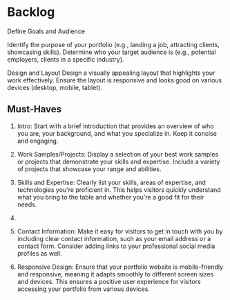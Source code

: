 # Backlog

Define Goals and Audience

Identify the purpose of your portfolio (e.g., landing a job, attracting clients,
showcasing skills). Determine who your target audience is (e.g., potential
employers, clients in a specific industry).

Design and Layout Design a visually appealing layout that highlights your work
effectively. Ensure the layout is responsive and looks good on various devices
(desktop, mobile, tablet).

## Must-Haves

1. Intro: Start with a brief introduction that provides an overview of who you
   are, your background, and what you specialize in. Keep it concise and
   engaging.

2. Work Samples/Projects: Display a selection of your best work samples or
   projects that demonstrate your skills and expertise. Include a variety of
   projects that showcase your range and abilities.

3. Skills and Expertise: Clearly list your skills, areas of expertise, and
   technologies you're proficient in. This helps visitors quickly understand
   what you bring to the table and whether you're a good fit for their needs.
4.
5. Contact Information: Make it easy for visitors to get in touch with you by
   including clear contact information, such as your email address or a contact
   form. Consider adding links to your professional social media profiles as
   well.

6. Responsive Design: Ensure that your portfolio website is mobile-friendly and
   responsive, meaning it adapts smoothly to different screen sizes and devices.
   This ensures a positive user experience for visitors accessing your portfolio
   from various devices.
